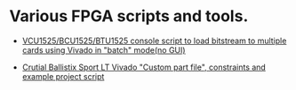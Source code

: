 # Various FPGA scripts and tools.

- <a href='https://github.com/D953i/vcu1525_scripts/tree/master/bitstream_loader'>VCU1525/BCU1525/BTU1525 console script to load bitstream to multiple cards using Vivado in "batch" mode(no GUI)</a>

- <a href='https://github.com/D953i/vcu1525_scripts/tree/master/ballistix_ddr4'>Crutial Ballistix Sport LT Vivado "Custom part file", constraints and example project script</a>
